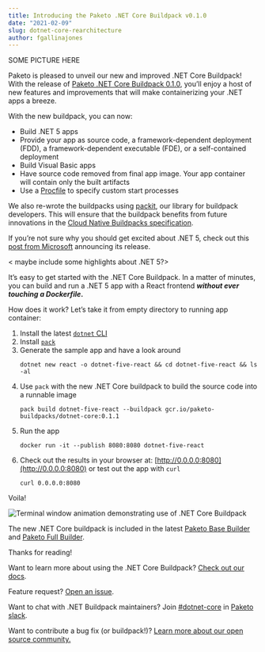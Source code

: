 ```yaml
---
title: Introducing the Paketo .NET Core Buildpack v0.1.0
date: "2021-02-09"
slug: dotnet-core-rearchitecture
author: fgallinajones
---
```


SOME PICTURE HERE

Paketo is pleased to unveil our new and improved .NET Core Buildpack! With the
release of [Paketo .NET Core Buildpack
0.1.0](https://github.com/paketo-buildpacks/dotnet-core/releases), you’ll enjoy
a host of new features and improvements that will make containerizing
your .NET apps a breeze.

With the new buildpack, you can now:
*   Build .NET 5 apps
*   Provide your app as source code, a framework-dependent deployment (FDD), a
    framework-dependent executable (FDE), or a self-contained deployment
*   Build Visual Basic apps
*   Have source code removed from final app image. Your app container will
    contain only the built artifacts
*   Use a
    [Procfile](https://paketo.io/docs/buildpacks/configuration/#procfiles) to
    specify custom start processes

We also re-wrote the buildpacks using
[packit](https://github.com/paketo-buildpacks/packit), our library for
buildpack developers. This will ensure that the buildpack benefits from future
innovations in the [Cloud Native Buildpacks
specification](https://github.com/buildpacks/spec/blob/main/buildpack.md).

If you’re not sure why you should get excited about .NET 5, check out this
[post from
Microsoft](https://devblogs.microsoft.com/dotnet/announcing-net-5-0/)
announcing its release.

&lt; maybe include some highlights about .NET 5?>

It’s easy to get started with the .NET Core Buildpack. In a matter of minutes,
you can build and run a .NET 5 app with a React frontend **_without ever
touching a Dockerfile_.**

How does it work? Let’s take it from empty directory to running app container:



1. Install the latest [`dotnet`
   CLI](https://docs.microsoft.com/en-us/dotnet/core/install/)
2. Install [`pack`](https://buildpacks.io/docs/tools/pack/#install)
3. Generate the sample app and have a look around
    ```
    dotnet new react -o dotnet-five-react && cd dotnet-five-react && ls -al
    ```
4. Use `pack` with the new .NET Core buildpack to build the source code into a
   runnable image
    ```
    pack build dotnet-five-react --buildpack gcr.io/paketo-buildpacks/dotnet-core:0.1.1
    ```
5. Run the app
    ```
    docker run -it --publish 8080:8080 dotnet-five-react
    ```
6. Check out the results in your browser at:
   [http://0.0.0.0:8080](http://0.0.0.0:8080) or test out the app with `curl`
    ```
    curl 0.0.0.0:8080
    ```

Voila!

![Terminal window animation demonstrating use of .NET Core Buildpack](/images/posts/0005/dotnet-build-demo.gif)

The new .NET Core buildpack is included in the latest [Paketo Base
Builder](https://paketo.io/docs/builders/#base) and [Paketo Full
Builder](https://paketo.io/docs/builders/#full).

Thanks for reading!

Want to learn more about using the .NET Core Buildpack? [Check out our
docs](https://paketo.io/docs/buildpacks/language-family-buildpacks/dotnet-core/).

Feature request? [Open an
issue](https://github.com/paketo-buildpacks/dotnet-core/issues).

Want to chat with .NET Buildpack maintainers? Join
[#dotnet-core](https://paketobuildpacks.slack.com/archives/CUD6SEE7L)
in [Paketo slack](https://slack.paketo.io/).

Want to contribute a bug fix (or buildpack!)? [Learn more about our open source
community.](https://github.com/paketo-buildpacks/community)
